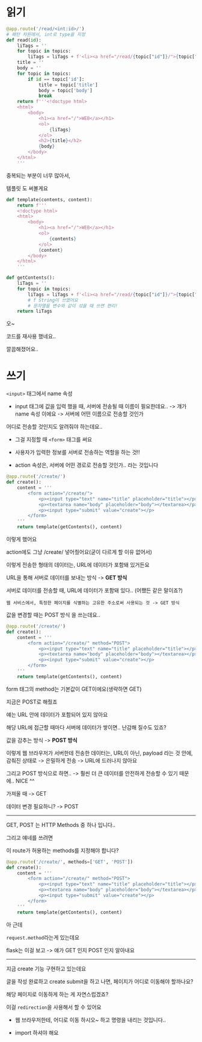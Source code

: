 # 읽기

```py
@app.route('/read/<int:id>/')
# 패턴 차원에서, int로 type을 지정
def read(id):
    liTags = ''
    for topic in topics:
        liTags = liTags + f'<li><a href="/read/{topic["id"]}/">{topic["title"]}</a></li>'
    title = ''
    body = ''
    for topic in topics:
        if id == topic['id']:
            title = topic['title']
            body = topic['body']
            break
    return f'''<!doctype html>
    <html>
        <body>
            <h1><a href="/">WEB</a></h1>
            <ol>
                {liTags}
            </ol>
            <h2>{title}</h2>
            {body}
        </body>
    </html>
    '''
```

중복되는 부분이 너무 많아서,

템플릿 도 써볼게요

```py
def template(contents, content):
    return f'''
    <!doctype html>
    <html>
        <body>
            <h1><a href="/">WEB</a></h1>
            <ol>
                {contents}
            </ol>
            {content}
        </body>
    </html>
    '''

def getContents():
    liTags = ''
    for topic in topics:
        liTags = liTags + f'<li><a href="/read/{topic["id"]}/">{topic["title"]}</a></li>'
        # f String이 쓰였어요
        # 문자열을 변수와 같이 섞을 때 쓰면 편리!
    return liTags
```

오~

코드를 재사용 했네요..

깔끔해졌어요..

# 쓰기

`<input>` 태그에서 name 속성

- input 태그에 값을 입력 했을 때, 서버에 전송될 때 이름이 필요한데요.. -> 걔가 name 속성 이에요 -> 서버에 어떤 이름으로 전송할 것인가

어디로 전송할 것인지도 알려줘야 하는데요..

- 그걸 지정할 때 `<form>` 태그를 써요

- 사용자가 입력한 정보를 서버로 전송하는 역할을 하는 것!!

- action 속성은, 서버에 어떤 경로로 전송할 것인가.. 라는 것입니다

```py
@app.route('/create/')
def create():
    content = '''
        <form action="/create/">
            <p><input type="text" name="title" placeholder="title"></p>
            <p><textarea name="body" placeholder="body"></textarea></p>
            <p><input type="submit" value="create"></p>
        </form>
    '''
    return template(getContents(), content)
```

이렇게 했어요

action에도 그냥 /create/ 넣어줬어요(굳이 다르게 할 이유 없어서)

이렇게 전송한 형태의 데이터는, URL에 데이터가 포함돼 있거든요

URL을 통해 서버로 데이터를 보내는 방식 -> **GET 방식**

서버로 데이터를 전송할 때, URL에 데이터가 포함돼 있다.. (어쨌든 같은 말이죠?)

```
웹 서비스에서, 특정한 페이지를 식별하는 고유한 주소로써 사용되는 것 -> GET 방식
```

값을 변경할 때는 POST 방식 을 쓰는데요..

```py
@app.route('/create/')
def create():
    content = '''
        <form action="/create/" method="POST">
            <p><input type="text" name="title" placeholder="title"></p>
            <p><textarea name="body" placeholder="body"></textarea></p>
            <p><input type="submit" value="create"></p>
        </form>
    '''
    return template(getContents(), content)
```

form 태그의 method는 기본값이 GET이에요(생략하면 GET)

지금은 POST로 해줬죠

얘는 URL 안에 데이터가 포함되어 있지 않아요

해당 URL에 접근할 때마다 서버에 데이터가 쌓이면.. 난감해 질수도 있죠?

값을 감추는 방식 -> **POST 방식**

이렇게 웹 브라우저가 서버한테 전송한 데이터는, URL이 아닌, payload 라는 것 안에, 감춰진 상태로 -> 은밀하게 전송 -> URL에 드러나지 않아요

그리고 POST 방식으로 하면.. -> 훨씬 더 큰 데이터를 안전하게 전송할 수 있기 때문에.. NICE ^^

가져올 때 -> GET

데이터 변경 필요하니? -> POST

---

GET, POST 는 HTTP Methods 중 하나 입니다..

그리고 얘네를 쓰려면

이 route가 허용하는 methods를 지정해야 합니다?

```py
@app.route('/create/', methods=['GET', 'POST'])
def create():
    content = '''
        <form action="/create/" method="POST">
            <p><input type="text" name="title" placeholder="title"></p>
            <p><textarea name="body" placeholder="body"></textarea></p>
            <p><input type="submit" value="create"></p>
        </form>
    '''
    return template(getContents(), content)
```

아 근데

`request.method`라는게 있는데요

flask는 이걸 보고 -> 얘가 GET 인지 POST 인지 알아내요

---

지금 create 기능 구현하고 있는데요

글을 작성 완료하고 create submit을 하고 나면, 페이지가 어디로 이동해야 할까나요?

해당 페이지로 이동하게 하는 게 자연스럽겠죠?

이걸 `redirection`을 사용해서 할 수 있어요

- 웹 브라우저한테, 어디로 이동 하시오~ 하고 명령을 내리는 것입니다..

- import 하셔야 해요

